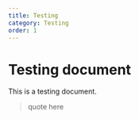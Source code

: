 ```yaml
---
title: Testing
category: Testing
order: 1
---
```


# Testing document

This is a testing document.

> quote here
